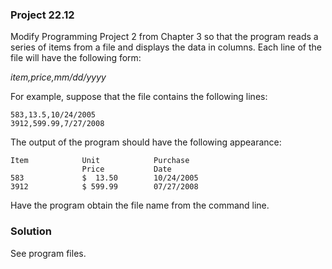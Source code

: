 ### Project 22.12

Modify Programming Project 2 from Chapter 3 so that the program reads a series
of items from a file and displays the data in columns. Each line of the file
will have the following form:

*item,price,mm/dd/yyyy*

For example, suppose that the file contains the following lines:

```
583,13.5,10/24/2005
3912,599.99,7/27/2008
```

The output of the program should have the following appearance:

```
Item            Unit            Purchase
                Price           Date
583             $  13.50        10/24/2005
3912            $ 599.99        07/27/2008
```

Have the program obtain the file name from the command line.

### Solution

See program files.
